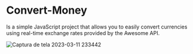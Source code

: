 # Convert-Money
 Is a simple JavaScript project that allows you to easily convert currencies using real-time exchange rates provided by the Awesome API.

![Captura de tela 2023-03-11 233442](https://user-images.githubusercontent.com/70035027/224521382-c173ae59-62ea-4b6c-89ac-99fd90528d5e.png)
